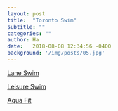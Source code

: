 ```yaml
---
layout: post
title:  "Toronto Swim"
subtitle: ""
categories: ""
author: Ha
date:   2018-08-08 12:34:56 -0400
background: '/img/posts/05.jpg'
---
```



<a href="https://www.toronto.ca/data/parks/prd/swimming/dropin/lane/index.html">Lane Swim</a>
<p>
<a href="https://www.toronto.ca/data/parks/prd/swimming/dropin/leisure/index.html">Leisure Swim</a>
<p>
<a href="https://www.toronto.ca/data/parks/prd/swimming/dropin/aquafit/index.html">Aqua Fit</a>




